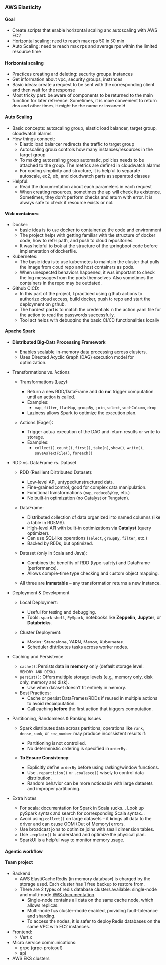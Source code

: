 ### AWS Elasticity 
#### Goal 
- Create scripts that enable horizontal scaling and autoscaling with AWS EC2
- Horizontal scaling: need to reach max rps 50 in 30 min
- Auto Scaling: need to reach max rps and average rps within the limited resource time
#### Horizontal scaling
- Practices creating and deleting: security groups, instances
- Get information about vpc, security groups, instances
- Basic ideas: create a request to be sent with the corresponding client and then wait for the response
- Most tricky part: be aware of components to be returned to the main function for later reference. Sometimes, it is more convenient to return dns and other times, it might be the name or instanceId. 

#### Auto Scaling
- Basic concepts: autoscaling group, elastic load balancer, target group, cloudwatch alarms
- How things connect:
  - Elastic load balancer redirects the traffic to target group
  - Autoscaling group controls how many instances/resources in the target group
  - To making autoscaling group automatic, policies needs to be attached to the group. The metrics are defined in cloudwatch alarms
  - For coding simplicity and structure, it is helpful to separate autoscale, ec2, elb, and cloudwatch parts as separated classes
- Helpful:
  - Read the documentation about each parameters in each request
  - When creating resources, sometimes the api will check its existence. Sometimes, they don't perform checks and return with error. It is always safe to check if resource exists or not. 

#### Web containers
- Docker: 
  - basic idea is to use docker to containerize the code and environment
  - The project helps with getting familiar with the structure of docker code, how to refer path, and push to cloud repositories. 
  - It was helpful to look at the structure of the springboot code before implemetation of dockerfile.
- Kubernetes: 
  - The basic idea is to use kubernetes to maintain the cluster that pulls the image from cloud repo and host containers as pods. 
  - When unexpected behaviors happened, it was important to check the log messages from the pods themselves. Also sometimes the containers in the repo may be outdated. 
- Github CICD:
  - In this part of the project, I practiced using github actions to authorize cloud access, build docker, push to repo and start the deployment on github. 
  - The hardest part is to match the credentials in the action.yaml file for the action to read the passwords successfully. 
  - Tool act helps with debugging the basic CI/CD functionalities locally


#### Apache Spark

- **Distributed Big-Data Processing Framework**
  - Enables scalable, in-memory data processing across clusters.
  - Uses Directed Acyclic Graph (DAG) execution model for optimization.

- Transformations vs. Actions

  - Transformations (Lazy):
    - Return a new RDD/DataFrame and do **not** trigger computation until an action is called.
    - Examples:
      - `map`, `filter`, `flatMap`, `groupBy`, `join`, `select`, `withColumn`, `drop`
    - Laziness allows Spark to optimize the execution plan.

  - Actions (Eager):
    - Trigger actual execution of the DAG and return results or write to storage.
    - Examples:
      - `collect()`, `count()`, `first()`, `take(n)`, `show()`, `write()`, `saveAsTextFile()`, `foreach()`


- RDD vs. DataFrame vs. Dataset
   - RDD (Resilient Distributed Dataset):
     - Low-level API, untyped/unstructured data.
     - Fine-grained control, good for complex data manipulation.
     - Functional transformations (`map`, `reduceByKey`, etc.)
     - No built-in optimization (no Catalyst or Tungsten).

   - DataFrame:
     - Distributed collection of data organized into named columns (like a table in RDBMS).
     - High-level API with built-in optimizations via **Catalyst** (query optimizer).
     - Can use SQL-like operations (`select`, `groupBy`, `filter`, etc.)
     - Backed by RDDs, but optimized.

   - Dataset (only in Scala and Java):
     - Combines the benefits of RDD (type-safety) and DataFrame (performance).
     - Allows compile-time type checking and custom object mapping.

   - All three are **immutable** – any transformation returns a new instance.

- Deployment & Development

  - Local Deployment:
    - Useful for testing and debugging.
    - Tools: `spark-shell`, `PySpark`, notebooks like **Zeppelin**, **Jupyter**, or **Databricks**.

  - Cluster Deployment:
    - Modes: Standalone, YARN, Mesos, Kubernetes.
    - Scheduler distributes tasks across worker nodes.

- Caching and Persistence
  - `cache()`: Persists data **in memory** only (default storage level: `MEMORY_AND_DISK`).
  - `persist()`: Offers multiple storage levels (e.g., memory only, disk only, memory and disk).
    - Use when dataset doesn’t fit entirely in memory.
  - Best Practices:
    - Cache or persist DataFrames/RDDs if reused in multiple actions to avoid recomputation.
    - Call caching **before** the first action that triggers computation.

- Partitioning, Randomness & Ranking Issues
  - Spark distributes data across partitions; operations like `rank`, `dense_rank`, or `row_number` may produce inconsistent results if:
    - Partitioning is not controlled.
    - No deterministic ordering is specified in `orderBy`.

  - **To Ensure Consistency**:
    - Explicitly define `orderBy` before using ranking/window functions.
    - Use `.repartition()` or `.coalesce()` wisely to control data distribution.
    - Random behavior can be more noticeable with large datasets and improper partitioning.

- Extra Notes
  - For scala: documentation for Spark in Scala sucks... Look up pySpark syntax and search for corresponding Scala syntax...
  - Avoid using `collect()` on large datasets – it brings all data to the driver and can cause OOM (Out of Memory) errors.
  - Use broadcast joins to optimize joins with small dimension tables.
  - Use `.explain()` to understand and optimize the physical plan.
  - SparkUI is a helpful way to monitor memory usage. 


#### Agentic workflow

#### Team project
- Backend: 
  - AWS ElastiCache Redis (in memory database) is charged by the storage used. Each cluster has 1 free backup to restore from. 
  - There are 2 types of redis database clusters available: single-node and multi-node [AWS documentation](https://docs.aws.amazon.com/AmazonElastiCache/latest/dg/Clusters.html). 
    - Single-node contains all data on the same cache node, which allows replicas. 
    - Multi-node has cluster-mode enabled, providing fault-tolerance and sharding. 
    - To access the nodes, it is safer to deploy Redis databases on the same VPC with EC2 instances. 
- Frontend: 
  - Vert.x 
- Micro service communications: 
  - grpc (grpc-protobuf)
  - api
- AWS EKS clusters